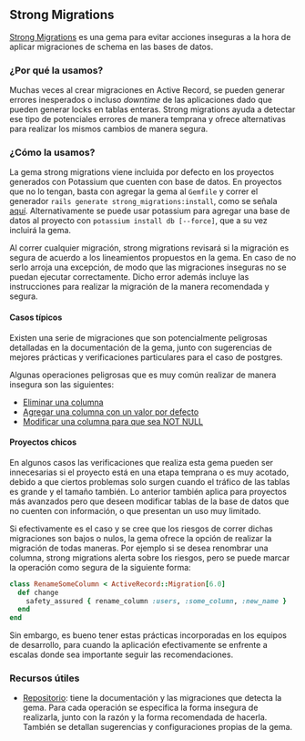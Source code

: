 ## Strong Migrations

[Strong Migrations](https://github.com/ankane/strong_migrations) es una gema para evitar acciones inseguras a la hora de aplicar migraciones de schema en las bases de datos.

### ¿Por qué la usamos?

Muchas veces al crear migraciones en Active Record, se pueden generar errores inesperados o incluso _downtime_ de las aplicaciones dado que pueden generar locks en tablas enteras. Strong migrations ayuda a detectar ese tipo de potenciales errores de manera temprana y ofrece alternativas para realizar los mismos cambios de manera segura.

### ¿Cómo la usamos?

La gema strong migrations viene incluida por defecto en los proyectos generados con Potassium que cuenten con base de datos. En proyectos que no lo tengan, basta con agregar la gema al `Gemfile` y correr el generador `rails generate strong_migrations:install`, como se señala [aquí](https://github.com/ankane/strong_migrations#installation). Alternativamente se puede usar potassium para agregar una base de datos al proyecto con `potassium install db [--force]`, que a su vez incluirá la gema.

Al correr cualquier migración, strong migrations revisará si la migración es segura de acuerdo a los lineamientos propuestos en la gema. En caso de no serlo arroja una excepción, de modo que las migraciones inseguras no se puedan ejecutar correctamente. Dicho error además incluye las instrucciones para realizar la migración de la manera recomendada y segura.

#### Casos típicos

Existen una serie de migraciones que son potencialmente peligrosas detalladas en la documentación de la gema, junto con sugerencias de mejores prácticas y verificaciones particulares para el caso de postgres.

Algunas operaciones peligrosas que es muy común realizar de manera insegura son las siguientes:

- [Eliminar una columna](https://github.com/ankane/strong_migrations#removing-a-column)
- [Agregar una columna con un valor por defecto](https://github.com/ankane/strong_migrations#adding-a-column-with-a-default-value)
- [Modificar una columna para que sea NOT NULL](https://github.com/ankane/strong_migrations#setting-not-null-on-an-existing-column)

#### Proyectos chicos

En algunos casos las verificaciones que realiza esta gema pueden ser innecesarias si el proyecto está en una etapa temprana o es muy acotado, debido a que ciertos problemas solo surgen cuando el tráfico de las tablas es grande y el tamaño también. Lo anterior también aplica para proyectos más avanzados pero que deseen modificar tablas de la base de datos que no cuenten con información, o que presentan un uso muy limitado.

Si efectivamente es el caso y se cree que los riesgos de correr dichas migraciones son bajos o nulos, la gema ofrece la opción de realizar la migración de todas maneras. Por ejemplo si se desea renombrar una columna, strong migrations alerta sobre los riesgos, pero se puede marcar la operación como segura de la siguiente forma:

```ruby
class RenameSomeColumn < ActiveRecord::Migration[6.0]
  def change
    safety_assured { rename_column :users, :some_column, :new_name }
  end
end
```

Sin embargo, es bueno tener estas prácticas incorporadas en los equipos de desarrollo, para cuando la aplicación efectivamente se enfrente a escalas donde sea importante seguir las recomendaciones.

### Recursos útiles
- [Repositorio](https://github.com/ankane/strong_migrations): tiene la documentación y las migraciones que detecta la gema. Para cada operación se especifica la forma insegura de realizarla, junto con la razón y la forma recomendada de hacerla. También se detallan sugerencias y configuraciones propias de la gema.
